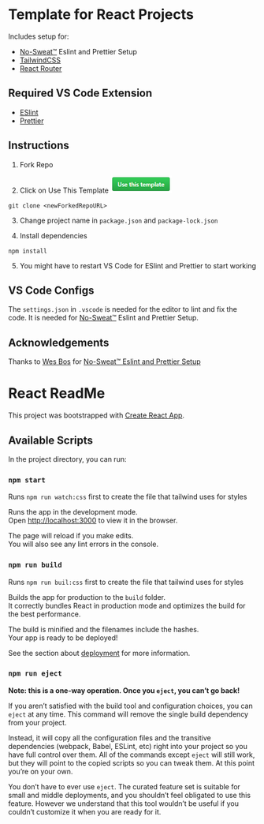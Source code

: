 # Template for React Projects

Includes setup for:

- [No-Sweat™](#Acknowledgements) Eslint and Prettier Setup
- [TailwindCSS](https://tailwindcss.com/)
- [React Router](https://reacttraining.com/react-router/web/guides/quick-start)

## Required VS Code Extension

- [ESlint](https://eslint.org/)
- [Prettier](https://prettier.io/)

## Instructions

1. Fork Repo

2. Click on Use This Template
   ![Use This Template](src\assets\useThisTemplate.png)

```
git clone <newForkedRepoURL>
```

3. Change project name in `package.json` and `package-lock.json`

4. Install dependencies

```
npm install
```

5. You might have to restart VS Code for ESlint and Prettier to start working

## VS Code Configs

The `settings.json` in `.vscode` is needed for the editor to lint and fix the code. It is needed for [No-Sweat™](#Acknowledgements) Eslint and Prettier Setup.

## Acknowledgements

Thanks to [Wes Bos](https://github.com/wesbos) for [No-Sweat™ Eslint and Prettier Setup](https://github.com/wesbos/eslint-config-wesbos)

# React ReadMe

This project was bootstrapped with [Create React App](https://github.com/facebook/create-react-app).

## Available Scripts

In the project directory, you can run:

### `npm start`

Runs `npm run watch:css` first to create the file that tailwind uses for styles

Runs the app in the development mode.<br />
Open [http://localhost:3000](http://localhost:3000) to view it in the browser.

The page will reload if you make edits.<br />
You will also see any lint errors in the console.

### `npm run build`

Runs `npm run buil:css` first to create the file that tailwind uses for styles

Builds the app for production to the `build` folder.<br />
It correctly bundles React in production mode and optimizes the build for the best performance.

The build is minified and the filenames include the hashes.<br />
Your app is ready to be deployed!

See the section about [deployment](https://facebook.github.io/create-react-app/docs/deployment) for more information.

### `npm run eject`

**Note: this is a one-way operation. Once you `eject`, you can’t go back!**

If you aren’t satisfied with the build tool and configuration choices, you can `eject` at any time. This command will remove the single build dependency from your project.

Instead, it will copy all the configuration files and the transitive dependencies (webpack, Babel, ESLint, etc) right into your project so you have full control over them. All of the commands except `eject` will still work, but they will point to the copied scripts so you can tweak them. At this point you’re on your own.

You don’t have to ever use `eject`. The curated feature set is suitable for small and middle deployments, and you shouldn’t feel obligated to use this feature. However we understand that this tool wouldn’t be useful if you couldn’t customize it when you are ready for it.

